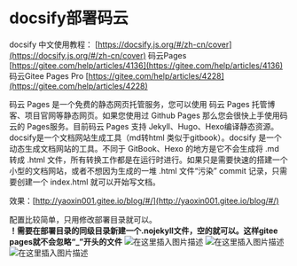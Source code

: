 # docsify部署码云

docsify 中文使用教程： [https://docsify.js.org/#/zh-cn/cover](https://docsify.js.org/#/zh-cn/cover)
码云Pages [https://gitee.com/help/articles/4136](https://gitee.com/help/articles/4136)
码云Gitee Pages Pro [https://gitee.com/help/articles/4228](https://gitee.com/help/articles/4228)

码云 Pages 是一个免费的静态网页托管服务，您可以使用 码云 Pages 托管博客、项目官网等静态网页。如果您使用过 Github Pages 那么您会很快上手使用码云的 Pages服务。目前码云 Pages 支持 Jekyll、Hugo、Hexo编译静态资源。  
docsify是一个文档网站生成工具（md转html 类似于gitbook）。docsify 是一个动态生成文档网站的工具。不同于 GitBook、Hexo 的地方是它不会生成将 .md 转成 .html 文件，所有转换工作都是在运行时进行。如果只是需要快速的搭建一个小型的文档网站，或者不想因为生成的一堆 .html 文件“污染” commit 记录，只需要创建一个 index.html 就可以开始写文档。

效果：[http://yaoxin001.gitee.io/blog/#/](http://yaoxin001.gitee.io/blog/#/)

配置比较简单，只用修改部署目录就可以。  
**！需要在部署目录的同级目录新建一个.nojekyll文件，空的就可以。这样gitee pages就不会忽略“_”开头的文件**
![在这里插入图片描述](https://img-blog.csdnimg.cn/20200405171730322.png)
![在这里插入图片描述](https://img-blog.csdnimg.cn/20200405170937511.png)
![在这里插入图片描述](https://img-blog.csdnimg.cn/20200405171338806.png)






